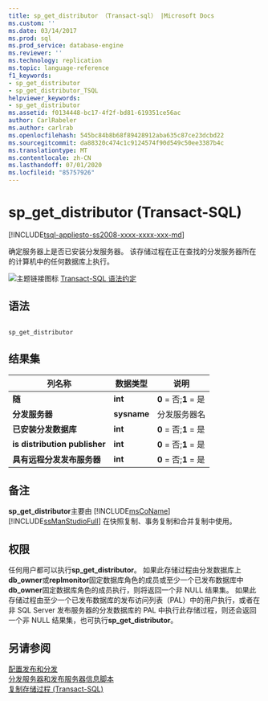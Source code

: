 ```yaml
---
title: sp_get_distributor （Transact-sql） |Microsoft Docs
ms.custom: ''
ms.date: 03/14/2017
ms.prod: sql
ms.prod_service: database-engine
ms.reviewer: ''
ms.technology: replication
ms.topic: language-reference
f1_keywords:
- sp_get_distributor
- sp_get_distributor_TSQL
helpviewer_keywords:
- sp_get_distributor
ms.assetid: f0134448-bc17-4f2f-bd81-619351ce56ac
author: CarlRabeler
ms.author: carlrab
ms.openlocfilehash: 545bc84b8b68f89428912aba635c87ce23dcbd22
ms.sourcegitcommit: da88320c474c1c9124574f90d549c50ee3387b4c
ms.translationtype: MT
ms.contentlocale: zh-CN
ms.lasthandoff: 07/01/2020
ms.locfileid: "85757926"
---
```

# <a name="sp_get_distributor-transact-sql"></a>sp_get_distributor (Transact-SQL)
[!INCLUDE[tsql-appliesto-ss2008-xxxx-xxxx-xxx-md](../../includes/applies-to-version/sqlserver.md)]

  确定服务器上是否已安装分发服务器。 该存储过程在正在查找的分发服务器所在的计算机中的任何数据库上执行。  
  
 ![主题链接图标](../../database-engine/configure-windows/media/topic-link.gif "“主题链接”图标") [Transact-SQL 语法约定](../../t-sql/language-elements/transact-sql-syntax-conventions-transact-sql.md)  
  
## <a name="syntax"></a>语法  
  
```  
  
sp_get_distributor   
```  
  
## <a name="result-sets"></a>结果集  
  
|列名称|数据类型|说明|  
|-----------------|---------------|-----------------|  
|**随**|**int**|**0** = 否;**1** = 是|  
|**分发服务器**|**sysname**|分发服务器名|  
|**已安装分发数据库**|**int**|**0** = 否;**1** = 是|  
|**is distribution publisher**|**int**|**0** = 否;**1** = 是|  
|**具有远程分发发布服务器**|**int**|**0** = 否;**1** = 是|  
  
## <a name="remarks"></a>备注  
 **sp_get_distributor**主要由 [!INCLUDE[msCoName](../../includes/msconame-md.md)] [!INCLUDE[ssManStudioFull](../../includes/ssmanstudiofull-md.md)] 在快照复制、事务复制和合并复制中使用。  
  
## <a name="permissions"></a>权限  
 任何用户都可以执行**sp_get_distributor**。 如果此存储过程由分发数据库上**db_owner**或**replmonitor**固定数据库角色的成员或至少一个已发布数据库中**db_owner**固定数据库角色的成员执行，则将返回一个非 NULL 结果集。 如果此存储过程由至少一个已发布数据库的发布访问列表（PAL）中的用户执行，或者在非 SQL Server 发布服务器的分发数据库的 PAL 中执行此存储过程，则还会返回一个非 NULL 结果集，也可执行**sp_get_distributor**。  
  
## <a name="see-also"></a>另请参阅  
 [配置发布和分发](../../relational-databases/replication/configure-publishing-and-distribution.md)   
 [分发服务器和发布服务器信息脚本](../../relational-databases/replication/administration/distributor-and-publisher-information-script.md)   
 [复制存储过程 (Transact-SQL)](../../relational-databases/system-stored-procedures/replication-stored-procedures-transact-sql.md)  
  
  
